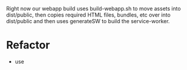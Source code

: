 
Right now our webapp build uses build-webapp.sh to move assets into dist/public,
then copies required HTML files, bundles, etc over into dist/public and then
uses generateSW to build the service-worker.

# Refactor

- use 
